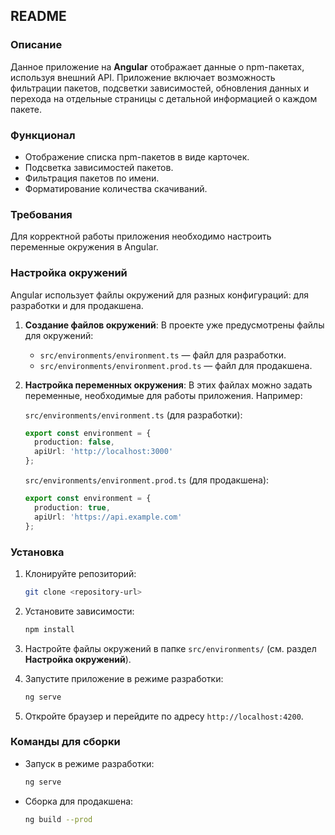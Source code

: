 ## README

### Описание

Данное приложение на **Angular** отображает данные о npm-пакетах, используя внешний API. Приложение включает возможность фильтрации пакетов, подсветки зависимостей, обновления данных и перехода на отдельные страницы с детальной информацией о каждом пакете.

### Функционал

- Отображение списка npm-пакетов в виде карточек.
- Подсветка зависимостей пакетов.
- Фильтрация пакетов по имени.
- Форматирование количества скачиваний.

  
### Требования

Для корректной работы приложения необходимо настроить переменные окружения в Angular.

### Настройка окружений

Angular использует файлы окружений для разных конфигураций: для разработки и для продакшена.

1. **Создание файлов окружений**:
   В проекте уже предусмотрены файлы для окружений:
   - `src/environments/environment.ts` — файл для разработки.
   - `src/environments/environment.prod.ts` — файл для продакшена.

2. **Настройка переменных окружения**:
   В этих файлах можно задать переменные, необходимые для работы приложения. Например:

   `src/environments/environment.ts` (для разработки):
   ```typescript
   export const environment = {
     production: false,
     apiUrl: 'http://localhost:3000'
   };
   ```

   `src/environments/environment.prod.ts` (для продакшена):
   ```typescript
   export const environment = {
     production: true,
     apiUrl: 'https://api.example.com'
   };
   ```

### Установка

1. Клонируйте репозиторий:
   ```bash
   git clone <repository-url>
   ```

2. Установите зависимости:
   ```bash
   npm install
   ```

3. Настройте файлы окружений в папке `src/environments/` (см. раздел **Настройка окружений**).

4. Запустите приложение в режиме разработки:
   ```bash
   ng serve
   ```

5. Откройте браузер и перейдите по адресу `http://localhost:4200`.

### Команды для сборки

- Запуск в режиме разработки:
  ```bash
  ng serve
  ```

- Сборка для продакшена:
  ```bash
  ng build --prod
  ```

